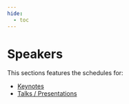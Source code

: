 ```yaml
---
hide:
  - toc
---
```


# Speakers

This sections features the schedules for: 

- [Keynotes](../keynotes)
- [Talks / Presentations](../talks)
